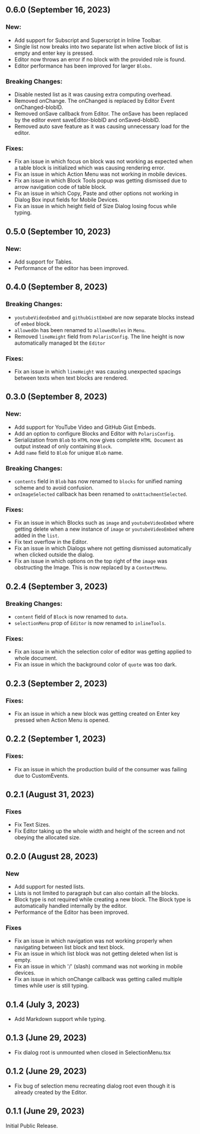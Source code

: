 ## 0.6.0 (September 16, 2023)

### New:

- Add support for Subscript and Superscript in Inline Toolbar.
- Single list now breaks into two separate list when active block of list is empty and enter key is pressed.
- Editor now throws an error if no block with the provided role is found.
- Editor performance has been improved for larger `Blobs`.

### Breaking Changes:

- Disable nested list as it was causing extra computing overhead.
- Removed onChange. The onChanged is replaced by Editor Event onChanged-blobID.
- Removed onSave callback from Editor. The onSave has been replaced by the editor event saveEditor-blobID and
  onSaved-blobID.
- Removed auto save feature as it was causing unnecessary load for the editor.

### Fixes:

- Fix an issue in which focus on block was not working as expected when a table block is initialized which was causing
  rendering error.
- Fix an issue in which Action Menu was not working in mobile devices.
- Fix an issue in which Block Tools popup was getting dismissed due to arrow navigation code of table block.
- Fix an issue in which Copy, Paste and other options not working in Dialog Box input fields for Mobile Devices.
- Fix an issue in which height field of Size Dialog losing focus while typing.

## 0.5.0 (September 10, 2023)

### New:

- Add support for Tables.
- Performance of the editor has been improved.

## 0.4.0 (September 8, 2023)

### Breaking Changes:

- `youtubeVideoEmbed` and `githubGistEmbed` are now separate blocks instead of `embed` block.
- `allowedOn` has been renamed to `allowedRoles` in `Menu`.
- Removed `lineHeight` field from `PolarisConfig`. The line height is now automatically managed bt the `Editor`

### Fixes:

- Fix an issue in which `lineHeight` was causing unexpected spacings between texts when text blocks are rendered.

## 0.3.0 (September 8, 2023)

### New:

- Add support for YouTube Video and GitHub Gist Embeds.
- Add an option to configure Blocks and Editor with `PolarisConfig`.
- Serialization from `Blob` to `HTML` now gives complete `HTML Document` as output instead of only containing `Block`.
- Add `name` field to `Blob` for unique `Blob` name.

### Breaking Changes:

- `contents` field in `Blob` has now renamed to `blocks` for unified naming scheme and to avoid confusion.
- `onImageSelected` callback has been renamed to `onAttachmentSelected`.

### Fixes:

- Fix an issue in which Blocks such as `image` and `youtubeVideoEmbed` where getting delete when a new instance
  of `image`
  or `youtubeVideoEmbed` where added in the `list`.
- Fix text overflow in the Editor.
- Fix an issue in which Dialogs where not getting dismissed automatically when clicked outside the dialog.
- Fix an issue in which options on the top right of the `image` was obstructing the Image. This is now replaced by
  a `ContextMenu`.

## 0.2.4 (September 3, 2023)

### Breaking Changes:

- `content` field of `Block` is now renamed to `data`.
- `selectionMenu` prop of `Editor` is now renamed to `inlineTools`.

### Fixes:

- Fix an issue in which the selection color of editor was getting applied to whole document.
- Fix an issue in which the background color of `quote` was too dark.

## 0.2.3 (September 2, 2023)

### Fixes:

- Fix an issue in which a new block was getting created on Enter key pressed when Action Menu is opened.

## 0.2.2 (September 1, 2023)

### Fixes:

- Fix an issue in which the production build of the consumer was failing due to CustomEvents.

## 0.2.1 (August 31, 2023)

### Fixes

- Fix Text Sizes.
- Fix Editor taking up the whole width and height of the screen and not obeying the allocated size.

## 0.2.0 (August 28, 2023)

### New

- Add support for nested lists.
- Lists is not limited to paragraph but can also contain all the blocks.
- Block type is not required while creating a new block. The Block type is automatically handled internally by the
  editor.
- Performance of the Editor has been improved.

### Fixes

- Fix an issue in which navigation was not working properly when navigating between list block and text block.
- Fix an issue in which list block was not getting deleted when list is empty.
- Fix an issue in which '/' (slash) command was not working in mobile devices.
- Fix an issue in which onChange callback was getting called multiple times while user is still typing.

## 0.1.4 (July 3, 2023)

- Add Markdown support while typing.

## 0.1.3 (June 29, 2023)

- Fix dialog root is unmounted when closed in SelectionMenu.tsx

## 0.1.2 (June 29, 2023)

- Fix bug of selection menu recreating dialog root even though it is already created by the Editor.

## 0.1.1 (June 29, 2023)

Initial Public Release.
